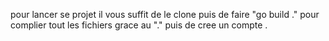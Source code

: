 pour lancer se projet il vous suffit de le clone puis de faire "go build ." pour complier tout les fichiers grace au "." puis de cree un compte .
